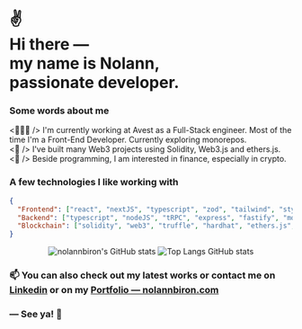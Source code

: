 <h1>
 ✌<br>
  Hi there ― <br> 
  my name is Nolann, <br> 
  passionate developer.
</h1>

### Some words about me

<p>
    <👨🏻‍💻 /> I'm currently working at Avest as a Full-Stack engineer. Most of the time I'm a Front-End Developer. Currently exploring monorepos.
    <br>
    <🎯 /> I've built many Web3 projects using Solidity, Web3.js and ethers.js.
    <br>
    <🍺 /> Beside programming, I am interested in finance, especially in crypto.
</p>


### A few technologies I like working with

```json
{
  "Frontend": ["react", "nextJS", "typescript", "zod", "tailwind", "styled-components", "radix-ui", "react-native"],
  "Backend": ["typescript", "nodeJS", "tRPC", "express", "fastify", "mongoDB", "prisma", "mongoose"],
  "Blockchain": ["solidity", "web3", "truffle", "hardhat", "ethers.js", "web3-react", "ipfs@alpha"]
}
```

<div align="center">

![nolannbiron's GitHub stats](https://github-readme-stats-nolannbiron.vercel.app/api?username=nolannbiron&show_icons=true&count_private=true&line_height=29&hide=contribs,prs)
![Top Langs GitHub stats](https://github-readme-stats-nolannbiron.vercel.app/api/top-langs/?username=nolannbiron&hide=C,asl,rich%20text%20format,makefile,shell,css&langs_count=8&layout=compact)

</div>

<!-- #### Contact me on [Telegram](https://t.me/mo), we can chat in 🇫🇷  🇬🇧  🇪🇸 . -->

<h3>
  📫  You can also check out my <b>latest works</b> or <b>contact me</b> on
  <br>
  <a href="https://www.linkedin.com/in/nolann-biron/">Linkedin</a> or on my <a href="https://nolannbiron.com">Portfolio ― nolannbiron.com</a> 
</h3>

### ― See ya! 👋
